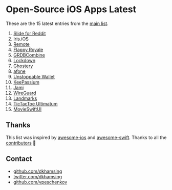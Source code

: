 # Open-Source iOS Apps Latest

These are the 15 latest entries from the [main list](https://github.com/dkhamsing/open-source-ios-apps).


1. [Slide for Reddit](https://github.com/ccrama/Slide-iOS)
2. [Iris.iOS](https://github.com/Neko3000/Iris.iOS)
3. [Remote](https://github.com/michaelvillar/remote)
4. [Flappy Royale](https://github.com/flappy-royale/flappy-royale)
5. [GRDBCombine](https://github.com/groue/GRDBCombine)
6. [Lockdown](https://github.com/confirmedcode/lockdown-ios)
7. [Ghostery](https://github.com/ghostery/browser-ios)
8. [afone](https://github.com/automat-berlin/afone/)
9. [Unstoppable Wallet](https://github.com/horizontalsystems/unstoppable-wallet-ios)
10. [KeePassium](https://github.com/keepassium/KeePassium)
11. [Jami](https://review.jami.net/admin/repos/ring-client-ios)
12. [WireGuard](https://github.com/WireGuard/wireguard-apple)
13. [Landmarks](https://developer.apple.com/tutorials/swiftui/creating-and-combining-views)
14. [TicTacToe Ultimatum](https://github.com/mkhrapov/tictactoe-ultimatum)
15. [MovieSwiftUI](https://github.com/Dimillian/MovieSwiftUI)

## Thanks

This list was inspired by [awesome-ios](https://github.com/vsouza/awesome-ios) and [awesome-swift](https://github.com/matteocrippa/awesome-swift). Thanks to all the [contributors](https://github.com/dkhamsing/open-source-ios-apps/graphs/contributors) 🎉 

## Contact

- [github.com/dkhamsing](https://github.com/dkhamsing)
- [twitter.com/dkhamsing](https://twitter.com/dkhamsing)
- [github.com/vpeschenkov](https://github.com/vpeschenkov)
